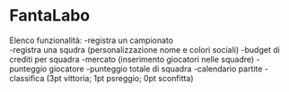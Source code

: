 # FantaLabo
Elenco funzionalità:
-registra un campionato<br/>
-registra una squdra (personalizzazione nome e colori sociali)
-budget di crediti per squadra 
-mercato (inserimento giocatori nelle squadre)
-punteggio giocatore 
-punteggio totale di squadra 
-calendario partite
-classifica (3pt vittoria; 1pt psreggio; 0pt sconfitta) 
